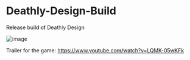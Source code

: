 # Deathly-Design-Build
Release build of Deathly Design

![image](https://github.com/user-attachments/assets/0ce0817d-f8b0-4acd-84f0-1c9360c1ccb1)


Trailer for the game: https://www.youtube.com/watch?v=LQMK-05wKFk

